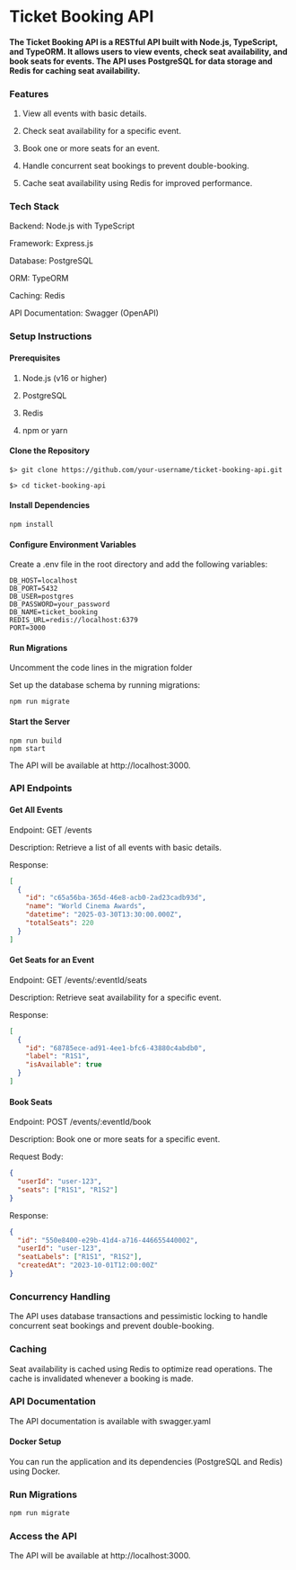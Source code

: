 # Ticket Booking API
#### The Ticket Booking API is a RESTful API built with Node.js, TypeScript, and TypeORM. It allows users to view events, check seat availability, and book seats for events. The API uses PostgreSQL for data storage and Redis for caching seat availability.

### Features

1. View all events with basic details.

2. Check seat availability for a specific event.

3. Book one or more seats for an event.

4. Handle concurrent seat bookings to prevent double-booking.

5. Cache seat availability using Redis for improved performance.

### Tech Stack
Backend: Node.js with TypeScript

Framework: Express.js

Database: PostgreSQL

ORM: TypeORM

Caching: Redis

API Documentation: Swagger (OpenAPI)

### Setup Instructions
#### Prerequisites
1. Node.js (v16 or higher)

2. PostgreSQL

3. Redis

4. npm or yarn

#### Clone the Repository
 
``` 
$> git clone https://github.com/your-username/ticket-booking-api.git 

$> cd ticket-booking-api
```

#### Install Dependencies
```
npm install
```
#### Configure Environment Variables
Create a .env file in the root directory and add the following variables:
```
DB_HOST=localhost
DB_PORT=5432
DB_USER=postgres
DB_PASSWORD=your_password
DB_NAME=ticket_booking
REDIS_URL=redis://localhost:6379
PORT=3000
```

#### Run Migrations
Uncomment the code lines in the migration folder

Set up the database schema by running migrations:

```
npm run migrate
```

#### Start the Server
```
npm run build
npm start
```

The API will be available at http://localhost:3000.

### API Endpoints
#### Get All Events
Endpoint: GET /events

Description: Retrieve a list of all events with basic details.

Response:
```json
[
  {
    "id": "c65a56ba-365d-46e8-acb0-2ad23cadb93d",
    "name": "World Cinema Awards",
    "datetime": "2025-03-30T13:30:00.000Z",
    "totalSeats": 220
  }
]
```

#### Get Seats for an Event
Endpoint: GET /events/:eventId/seats

Description: Retrieve seat availability for a specific event.

Response:

```json
[
  {
    "id": "68785ece-ad91-4ee1-bfc6-43880c4abdb0",
    "label": "R1S1",
    "isAvailable": true
  }
]
```
#### Book Seats
Endpoint: POST /events/:eventId/book

Description: Book one or more seats for a specific event.

Request Body:

```json
{
  "userId": "user-123",
  "seats": ["R1S1", "R1S2"]
}
```
Response:

```json
{
  "id": "550e8400-e29b-41d4-a716-446655440002",
  "userId": "user-123",
  "seatLabels": ["R1S1", "R1S2"],
  "createdAt": "2023-10-01T12:00:00Z"
}
```
### Concurrency Handling
The API uses database transactions and pessimistic locking to handle concurrent seat bookings and prevent double-booking.

### Caching

Seat availability is cached using Redis to optimize read operations. The cache is invalidated whenever a booking is made.

### API Documentation
The API documentation is available with swagger.yaml


#### Docker Setup
You can run the application and its dependencies (PostgreSQL and Redis) using Docker.

### Run Migrations
```bash
npm run migrate
```
### Access the API
The API will be available at http://localhost:3000.
